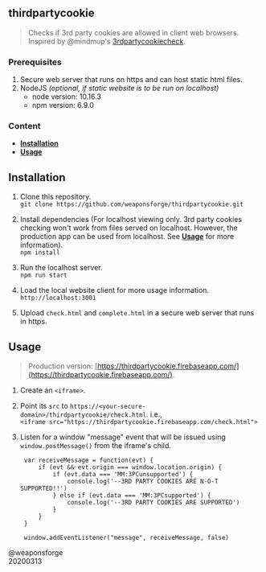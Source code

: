 ## thirdpartycookie

> Checks if 3rd party cookies are allowed in client web browsers.  
> Inspired by @mindmup's [3rdpartycookiecheck](https://github.com/mindmup/3rdpartycookiecheck).


### Prerequisites

1. Secure web server that runs on https and can host static html files.
2. NodeJS *(optional, if static website is to be run on localhost)*
	- node version: 10.16.3
	- npm version: 6.9.0


### Content

- [**Installation**]()
- [**Usage**]()



## Installation

1. Clone this repository.  
`git clone https://github.com/weaponsforge/thirdpartycookie.git`

2. Install dependencies (For localhost viewing only. 3rd party cookies checking won't work from files served on localhost. However, the production app can be used from localhost. See [**Usage**]() for more information).   
`npm install`

3. Run the localhost server.  
`npm run start`

4. Load the local website client for more usage information.  
`http://localhost:3001`

5. Upload `check.html` and `complete.html` in a secure web server that runs in https.


## Usage

> Production version: [https://thirdpartycookie.firebaseapp.com/](https://thirdpartycookie.firebaseapp.com/).


1. Create an `<iframe>`.
2. Point its `src` to `https://<your-secure-domain>/thirdpartycookie/check.html`. i.e.,   
`<iframe src="https://thirdpartycookie.firebaseapp.com/check.html">`
3. Listen for a window "message" event that will be issued using `window.postMessage()` from the iframe's child.  

		var receiveMessage = function(evt) {
			if (evt && evt.origin === window.location.origin) {
				if (evt.data === 'MM:3PCunsupported') {
					console.log('--3RD PARTY COOKIES ARE N-O-T SUPPORTED!!')
				} else if (evt.data === 'MM:3PCsupported') {
					console.log('--3RD PARTY COOKIES ARE SUPPORTED')
				}
			}
		}

		window.addEventListener("message", receiveMessage, false)


@weaponsforge  
20200313